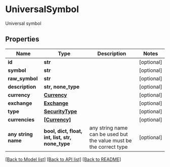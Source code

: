 # UniversalSymbol

Universal symbol

## Properties
Name | Type | Description | Notes
------------ | ------------- | ------------- | -------------
**id** | **str** |  | [optional] 
**symbol** | **str** |  | [optional] 
**raw_symbol** | **str** |  | [optional] 
**description** | **str, none_type** |  | [optional] 
**currency** | [**Currency**](Currency.md) |  | [optional] 
**exchange** | [**Exchange**](Exchange.md) |  | [optional] 
**type** | [**SecurityType**](SecurityType.md) |  | [optional] 
**currencies** | [**[Currency]**](Currency.md) |  | [optional] 
**any string name** | **bool, dict, float, int, list, str, none_type** | any string name can be used but the value must be the correct type | [optional]

[[Back to Model list]](../README.md#documentation-for-models) [[Back to API list]](../README.md#documentation-for-api-endpoints) [[Back to README]](../README.md)


